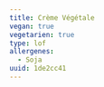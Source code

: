 ```yaml
---
title: Crème Végétale
vegan: true
vegetarien: true
type: lof
allergenes:
  - Soja
uuid: 1de2cc41
---
```



